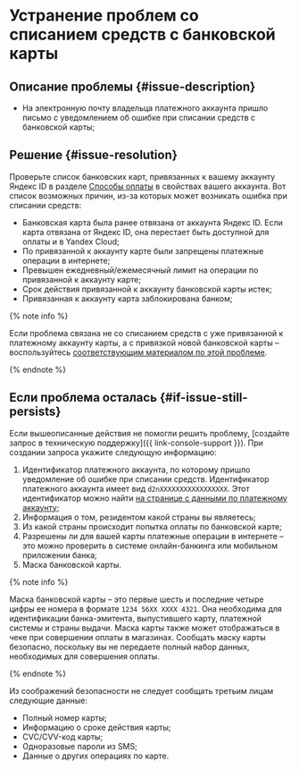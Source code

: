 # Устранение проблем со списанием средств с банковской карты


## Описание проблемы {#issue-description}

* На электронную почту владельца платежного аккаунта пришло письмо с уведомлением об ошибке при списании средств с банковской карты;

## Решение {#issue-resolution}

Проверьте список банковских карт, привязанных к вашему аккаунту Яндекс ID в разделе [Способы оплаты](https://id.yandex.ru/pay) в свойствах вашего аккаунта.
Вот список возможных причин, из-за которых может возникать ошибка при списании средств:

* Банковская карта была ранее отвязана от аккаунта Яндекс ID. Если карта отвязана от Яндекс ID, она перестает быть доступной для оплаты и в Yandex Cloud;
* По привязанной к аккаунту карте были запрещены платежные операции в интернете;
* Превышен ежедневный/ежемесячный лимит на операции по привязанной к аккаунту карте;
* Срок действия привязанной к аккаунту банковской карты истек;
* Привязанная к аккаунту карта заблокирована банком;

{% note info %}

Если проблема связана не со списанием средств с уже привязанной к платежному аккаунту карты, а с привязкой новой банковской карты – воспользуйтесь [соответствующим материалом по этой проблеме](couldnt-link-card.md).

{% endnote %}

## Если проблема осталась {#if-issue-still-persists}

Если вышеописанные действия не помогли решить проблему, [создайте запрос в техническую поддержку]({{ link-console-support }}).
При создании запроса укажите следующую информацию:


1. Идентификатор платежного аккаунта, по которому пришло уведомление об ошибке при списании средств.
Идентификатор платежного аккаунта имеет вид `d2nXXXXXXXXXXXXXXXXX`. Этот идентификатор можно найти [на странице с данными по платежному аккаунту](https://console.cloud.yandex.ru/billing/accounts);
2. Информация о том, резидентом какой страны вы являетесь;
3. Из какой страны происходит попытка оплаты по банковской карте;
4. Разрешены ли для вашей карты платежные операции в интернете – это можно проверить в системе онлайн-банкинга или мобильном приложении банка;
5. Маска банковской карты.


{% note info %}

Маска банковской карты – это первые шесть и последние четыре цифры ее номера в формате `1234 56XX XXXX 4321`.
Она необходима для идентификации банка-эмитента, выпустившего карту, платежной системы и страны выдачи.
Маска карты также может отображаться в чеке при совершении оплаты в магазинах.
Сообщать маску карты безопасно, поскольку вы не передаете полный набор данных, необходимых для совершения оплаты.

{% endnote %}

Из соображений безопасности не следует сообщать третьим лицам следующие данные:

* Полный номер карты;
* Информацию о сроке действия карты;
* CVC/CVV-код карты;
* Одноразовые пароли из SMS;
* Данные о других операциях по карте.
